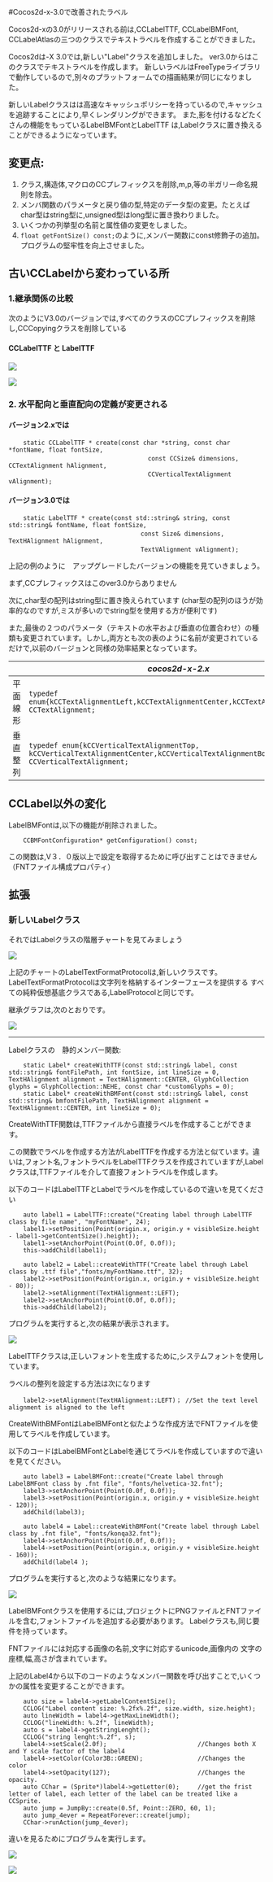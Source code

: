 #Cocos2d-x-3.0で改善されたラベル

Cocos2d-xの3.0がリリースされる前は,CCLabelTTF, CCLabelBMFont, CCLabelAtlasの三つのクラスでテキストラベルを作成することができました。

Cocos2dは-X 3.0では,新しい"Label"クラスを追加しました。
ver3.0からはこのクラスでテキストラベルを作成します。
新しいラベルはFreeTypeライブラリで動作しているので,別々のプラットフォームでの描画結果が同じになりました。

新しいLabelクラスはは高速なキャッシュポリシーを持っているので,キャッシュを追跡することにより,早くレンダリングができます。
また,影を付けるなどたくさんの機能をもっているLabelBMFontとLabelTTF
は,Labelクラスに置き換えることができるようになっています。

## 変更点:

1. クラス,構造体,マクロのCCプレフィックスを削除,m,p,等の半ガリー命名規則を除去。
2. メンバ関数のパラメータと戻り値の型,特定のデータ型の変更。たとえばchar型はstring型に,unsigned型はlong型に置き換わりました。
3. いくつかの列挙型の名前と属性値の変更をしました。
4. `float getFontSize() const;`のように,メンバー関数にconst修飾子の追加。プログラムの堅牢性を向上させました。 

##  古いCCLabelから変わっている所

### 1.継承関係の比較
次のようにV3.0のバージョンでは,すべてのクラスのCCプレフィックスを削除し,CCCopyingクラスを削除している

#### CCLabelTTF と LabelTTF 

![](./res/classcocos2d_1_1_c_c_label_t_t_f.png)

![](./res/classcocos2d_1_1_label_t_t_f.png)


### 2. 水平配向と垂直配向の定義が変更される

#### バージョン2.xでは

```
	static CCLabelTTF * create(const char *string, const char *fontName, float fontSize,
	　　                               const CCSize& dimensions, CCTextAlignment hAlignment, 
	　　                               CCVerticalTextAlignment vAlignment);
```

#### バージョン3.0では
```
	static LabelTTF * create(const std::string& string, const std::string& fontName, float fontSize,
	　　                             const Size& dimensions, TextHAlignment hAlignment,
	　　                             TextVAlignment vAlignment);
```
上記の例のように　アップグレードしたバージョンの機能を見ていきましょう。

まず,CCプレフィックスはこのver3.0からありません

次に,char型の配列はstring型に置き換えられています
(char型の配列のほうが効率的なのですが,ミスが多いのでstring型を使用する方が便利です)

また,最後の２つのパラメータ（テキストの水平および垂直の位置合わせ）の種類も変更されています。しかし,両方とも次の表のように名前が変更されているだけで,以前のバージョンと同様の効率結果となっています。


| |*cocos2d-x-2.x*|*cocos2d-x-3.0*|
|---------------|---------------|---------------|
|平面線形|`typedef enum{kCCTextAlignmentLeft,kCCTextAlignmentCenter,kCCTextAlignmentRight,} CCTextAlignment;`|`enum class TextHAlignment{LEFT,CENTER,RIGHT};`|
|垂直整列|`typedef enum{kCCVerticalTextAlignmentTop, kCCVerticalTextAlignmentCenter,kCCVerticalTextAlignmentBottom,} CCVerticalTextAlignment;`|`enum class TextVAlignment{TOP,CENTER,BOTTOM};`|




## CCLabel以外の変化

LabelBMFontは,以下の機能が削除されました。

``` 
	CCBMFontConfiguration* getConfiguration() const;
```

この関数は,V３．０版以上で設定を取得するために呼び出すことはできません
（FNTファイル構成プロパティ）

## 拡張
### 新しいLabelクラス


それではLabelクラスの階層チャートを見てみましょう


![](./res/classcocos2d_1_1_label.png)


上記のチャートのLabelTextFormatProtocolは,新しいクラスです。
LabelTextFormatProtocolは文字列を格納するインターフェースを提供する
すべての純粋仮想基底クラスである,LabelProtocolと同じです。

継承グラフは,次のとおりです。

![](./res/classcocos2d_1_1_label_text_format_protocol.png)


-----------------------------


Labelクラスの　静的メンバー関数:
```
	static Label* createWithTTF(const std::string& label, const std::string& fontFilePath, int fontSize, int lineSize = 0, TextHAlignment alignment = TextHAlignment::CENTER, GlyphCollection glyphs = GlyphCollection::NEHE, const char *customGlyphs = 0);    
	static Label* createWithBMFont(const std::string& label, const std::string& bmfontFilePath, TextHAlignment alignment = TextHAlignment::CENTER, int lineSize = 0);
```

 
CreateWithTTF関数は,TTFファイルから直接ラベルを作成することができます。

この関数でラベルを作成する方法がLabelTTFを作成する方法と似ています。違いは,フォント名,フォントラベルをLabelTTFクラスを作成されていますが,Labelクラスは,TTFファイルを介して直接フォントラベルを作成します。

以下のコードはLabelTTFとLabelでラベルを作成しているので違いを見てください
```
	auto label1 = LabelTTF::create("Creating label through LabelTTF class by file name", "myFontName", 24);
	label1->setPosition(Point(origin.x, origin.y + visibleSize.height - label1->getContentSize().height));
	label1->setAnchorPoint(Point(0.0f, 0.0f));
    this->addChild(label1);

	auto label2 = Label::createWithTTF("Create label through Label class by .ttf file","fonts/myFontName.ttf", 32);
	label2->setPosition(Point(origin.x, origin.y + visibleSize.height - 80));
	label2->setAlignment(TextHAlignment::LEFT);
	label2->setAnchorPoint(Point(0.0f, 0.0f));
	this->addChild(label2);
```
プログラムを実行すると,次の結果が表示されます。

![](./res/ttf.png)


LabelTTFクラスは,正しいフォントを生成するために,システムフォントを使用しています。

ラベルの整列を設定する方法は次になります
```
	label2->setAlignment(TextHAlignment::LEFT)；	//Set the text level alignment is aligned to the left
```

CreateWithBMFontはLabelBMFontと似たような作成方法でFNTファイルを使用してラベルを作成しています。

以下のコードはLabelBMFontとLabelを通じてラベルを作成していますので違いを見てください。

```
	auto label3 = LabelBMFont::create("Create label through LabelBMFont class by .fnt file", "fonts/helvetica-32.fnt");
	label3->setAnchorPoint(Point(0.0f, 0.0f));
	label3->setPosition(Point(origin.x, origin.y + visibleSize.height - 120));
	addChild(label3);

	auto label4 = Label::createWithBMFont("Create label through Label class by .fnt file", "fonts/konqa32.fnt");
	label4->setAnchorPoint(Point(0.0f, 0.0f));
	label4->setPosition(Point(origin.x, origin.y + visibleSize.height - 160));
	addChild(label4 );
```

プログラムを実行すると,次のような結果になります。

![](./res/bmfont1.png)

LabelBMFontクラスを使用するには,プロジェクトにPNGファイルとFNTファイルを含む,フォントファイルを追加する必要があります。 Labelクラスも,同じ要件を持っています。

FNTファイルには対応する画像の名前,文字に対応するunicode,画像内の
文字の座標,幅,高さが含まれています。

上記のLabel4から以下のコードのようなメンバー関数を呼び出すことで,いくつかの属性を変更することができます。

```
	auto size = label4->getLabelContentSize();
	CCLOG("Label content size: %.2fx%.2f", size.width, size.height);
	auto lineWidth = label4->getMaxLineWidth();
	CCLOG("lineWidth: %.2f", lineWidth);
	auto s = label4->getStringLenght();
	CCLOG("string lenght:%.2f", s);
	label4->setScale(2.0f);							//Changes both X and Y scale factor of the label4
	label4->setColor(Color3B::GREEN);				//Changes the color
	label4->setOpacity(127);						//Changes the opacity. 
	auto CChar = (Sprite*)label4->getLetter(0);		//get the frist letter of label, each letter of the label can be treated like a CCSprite.
	auto jump = JumpBy::create(0.5f, Point::ZERO, 60, 1);
	auto jump_4ever = RepeatForever::create(jump);
	CChar->runAction(jump_4ever);
```

違いを見るためにプログラムを実行します。


![](./res/bmfont2.png)

![](./res/bmfont3.png)



